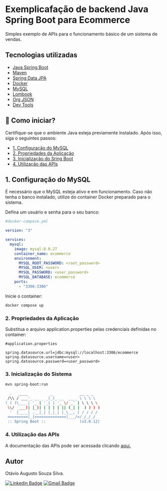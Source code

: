 # Exemplicafação de backend Java Spring Boot para Ecommerce
Simples exemplo de APIs para o funcionamento básico de um sistema de vendas.

## Tecnologias utilizadas
- [Java Spring Boot](https://spring.io/projects/spring-boot)
- [Maven](https://maven.apache.org/)
- [Spring Data JPA](https://docs.spring.io/spring-data/jpa/docs/current/reference/html/)
- [Docker](https://www.docker.com/)
- [MySQL](https://www.mysql.com/)
- [Lombook](https://projectlombok.org/)
- [Org JSON](https://mvnrepository.com/artifact/org.json/json)
- [Dev Tools](https://docs.spring.io/spring-boot/docs/1.5.16.RELEASE/reference/html/using-boot-devtools.html)

## 🚀 Como iniciar?

Certifique-se que o ambiente Java esteja previamente instalado. Após isso, siga o seguintes passos:

<ul>
    <li><a href='#docker' style='color: inherit'>1. Configuração do MySQL</a></li>
    <li><a href='#properties' style='color: inherit'>2. Propriedades da Aplicação</a></li>
    <li><a href='#start' style='color: inherit'>3. Inicialização do Sring Boot</a></li>
    <li><a href='#apis' style='color: inherit'>4. Utilização das APIs</a>
</ul>

## <span id='docker'>1. Configuração do MySQL</span>
É necessário que o MySQL esteja ativo e em funcionamento. Caso não tenha o banco instalado, utilize do container Docker preparado para o sistema.

Defina um usuário e senha para o seu banco:

```yml
#docker-compose.yml

version: "3"

services:
  mysql:
    image: mysql:8.0.27
    container_name: ecommerce
    environment:
      MYSQL_ROOT_PASSWORD: <root_password>
      MYSQL_USER: <user>
      MYSQL_PASSWORD: <user_password>
      MYSQL_DATABASE: ecommerce
    ports:
      - "3306:3306"
```

Inicie o container:

```bash
docker compose up
```

### <span id="#properties">2. Propriedades da Aplicação</span>

Substitua o arquivo application.properties pelas credenciais definidas no container:

```properties
#application.properties

spring.datasource.url=jdbc:mysql://localhost:3306/ecommerce
spring.datasource.username=<user>
spring.datasource.password=<user_password>

```

### <span id="#start">3. Inicialização do Sistema</span>

```bash
mvn spring-boot:run
```

```bash
  .   ____          _            __ _ _
 /\\ / ___'_ __ _ _(_)_ __  __ _ \ \ \ \
( ( )\___ | '_ | '_| | '_ \/ _` | \ \ \ \
 \\/  ___)| |_)| | | | | || (_| |  ) ) ) )
  '  |____| .__|_| |_|_| |_\__, | / / / /
 =========|_|==============|___/=/_/_/_/
 :: Spring Boot ::               (v3.0.12)
```

### <span id='apis'>4. Utilização das APIs</span>

A documentação das APIs pode ser acessada clicando <a href='https://otaviosilva22.github.io/java-ecommerce/'>aqui.</a>

## Autor
Otávio Augusto Souza Silva.


[![Linkedin Badge](https://img.shields.io/badge/-LinkedIn-blue?style=flat-square&logo=Linkedin&logoColor=white&link=https://www.linkedin.com/in/otaviosilva22/)](https://www.linkedin.com/in/otaviosilva22/)
[![Gmail Badge](https://img.shields.io/badge/-Gmail-c14438?style=flat-square&logo=Gmail&logoColor=white&link=mailto:otavio.ssilva22@gmail.com)](mailto:otavio.ssilva22@gmail.com)